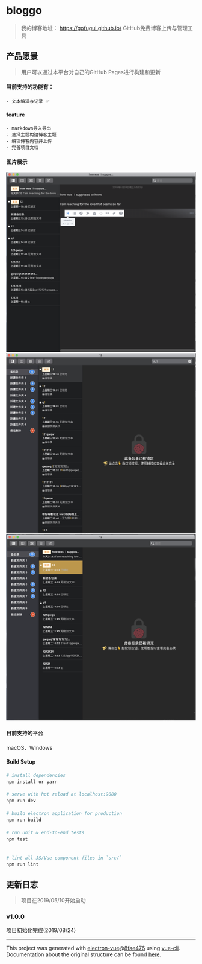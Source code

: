 # bloggo
> 我的博客地址： https://gofugui.github.io/
> GitHub免费博客上传与管理工具

## 产品愿景
> 用户可以通过本平台对自己的GitHub Pages进行构建和更新

#### 当前支持的功能有：
    - 文本编辑与记录 ✅ 
#### feature
    - markdown导入导出 
    - 选择主题构建博客主题 
    - 编辑博客内容并上传 
    - 完善项目文档 
#### 图片展示
![WeChatf1d5cdd94ba1c5c50ab0712e316bd1da](./doc/WeChatf1d5cdd94ba1c5c50ab0712e316bd1da.png)
![WeChat1e375dbd1ad14707514792892c96e66d](./doc/WeChat1e375dbd1ad14707514792892c96e66d.png)
![WeChat5aea2e78492fad027c7ad23df2e7fdff](./doc/WeChat5aea2e78492fad027c7ad23df2e7fdff.png)
#### 目前支持的平台 
macOS、Windows
#### Build Setup

``` bash
# install dependencies
npm install or yarn

# serve with hot reload at localhost:9080
npm run dev

# build electron application for production
npm run build

# run unit & end-to-end tests
npm test


# lint all JS/Vue component files in `src/`
npm run lint

```

## 更新日志
> 项目在2019/05/10开始启动

### v1.0.0
项目初始化完成(2019/08/24)

---

This project was generated with [electron-vue](https://github.com/SimulatedGREG/electron-vue)@[8fae476](https://github.com/SimulatedGREG/electron-vue/tree/8fae4763e9d225d3691b627e83b9e09b56f6c935) using [vue-cli](https://github.com/vuejs/vue-cli). Documentation about the original structure can be found [here](https://simulatedgreg.gitbooks.io/electron-vue/content/index.html).

